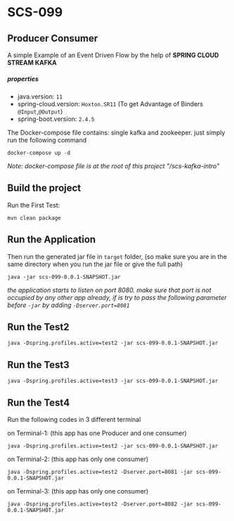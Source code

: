 # SCS-099

## Producer Consumer

A simple Example of an Event Driven Flow by the help of **SPRING CLOUD STREAM KAFKA**

##### properties

* java.version: `11`
* spring-cloud.version: `Hoxton.SR11` (To get Advantage of Binders `@Input`,`@Output`)
* spring-boot.version: `2.4.5`

The Docker-compose file contains: single kafka and zookeeper. just simply run the following command

```shell
docker-compose up -d
```

_Note: docker-compose file is at the root of this project "/scs-kafka-intro"_

## Build the project

Run the First Test:

```shell
mvn clean package
```

## Run the Application

Then run the generated jar file in `target` folder, (so make sure you are in the same directory when you run the jar
file or give the full path)

```shell
java -jar scs-099-0.0.1-SNAPSHOT.jar
```

_the application starts to listen on port 8080. make sure that port is not occupied by any other app already, if is try
to pass the following parameter before `-jar` by adding `-Dserver.port=8081`_

## Run the Test2

```shell
java -Dspring.profiles.active=test2 -jar scs-099-0.0.1-SNAPSHOT.jar
```

## Run the Test3

```shell
java -Dspring.profiles.active=test3 -jar scs-099-0.0.1-SNAPSHOT.jar
```

## Run the Test4

Run the following codes in 3 different terminal

on Terminal-1: (this app has one Producer and one consumer)

```shell
java -Dspring.profiles.active=test2 -jar scs-099-0.0.1-SNAPSHOT.jar
```

on Terminal-2: (this app has only one consumer)

```shell
java -Dspring.profiles.active=test2 -Dserver.port=8081 -jar scs-099-0.0.1-SNAPSHOT.jar
```

on Terminal-3: (this app has only one consumer)

```shell
java -Dspring.profiles.active=test2 -Dserver.port=8082 -jar scs-099-0.0.1-SNAPSHOT.jar
```
